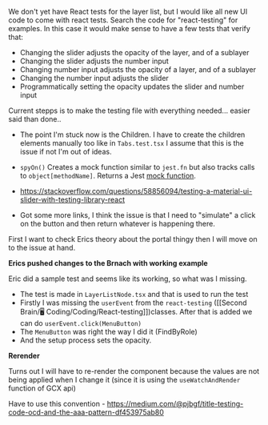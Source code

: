 We don't yet have React tests for the layer list, but I would like all new UI code to come with react tests. Search the code for "react-testing" for examples. In this case it would make sense to have a few tests that verify that:

-   Changing the slider adjusts the opacity of the layer, and of a sublayer
-   Changing the slider adjusts the number input
-   Changing number input adjusts the opacity of a layer, and of a sublayer
-   Changing the number input adjusts the slider
-   Programmatically setting the opacity updates the slider and number input

Current stepps is to make the testing file with everything needed... easier said than done.. 

- The point I'm stuck now is the Children. I have to create the children elements manually too like in `Tabs.test.tsx` I assume that this is the issue if not I'm out of ideas.

- `spyOn()` Creates a mock function similar to `jest.fn` but also tracks calls to `object[methodName]`. Returns a Jest [mock function](https://jestjs.io/docs/mock-function-api).
- https://stackoverflow.com/questions/58856094/testing-a-material-ui-slider-with-testing-library-react
- Got some more links, I think the issue is that I need to "simulate" a click on the button and then return whatever is happening there. 

First I want to check Erics theory about the portal thingy then I will move on to the issue at hand. 

**Erics pushed changes to the Brnach with working example**

Eric did a sample test and seems like its working, so what was I missing. 
- The test is made in `LayerListNode.tsx` and that is used to run the test
- Firstly I was missing the `userEvent` from the `react-testing` ([[Second Brain/🖥️ Coding/Coding/React-testing]])classes. After that is added we can do `userEvent.click(MenuButton)` 
- The `MenuButton` was right the way I did it (FindByRole) 
- And the setup process sets the opacity.

**Rerender**

Turns out I will have to re-render the component because the values are not being applied when I change it (since it is using the `useWatchAndRender` function of GCX api)

Have to use this convention - https://medium.com/@pjbgf/title-testing-code-ocd-and-the-aaa-pattern-df453975ab80
